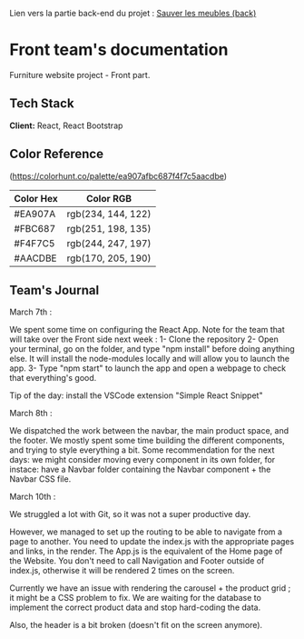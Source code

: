 Lien vers la partie back-end du projet : [Sauver les meubles (back)](https://github.com/Astating/project-collectif---vente-de-meubles-slm_back?organization=Astating&organization=Astating)

# Front team's documentation

Furniture website project - Front part.



## Tech Stack

**Client:** React, React Bootstrap


## Color Reference
(https://colorhunt.co/palette/ea907afbc687f4f7c5aacdbe)

| Color Hex         | Color RGB                                                          |
| ----------------- | ------------------------------------------------------------------ |
| #EA907A           | rgb(234, 144, 122)
| #FBC687           | rgb(251, 198, 135)
| #F4F7C5           | rgb(244, 247, 197)
| #AACDBE           | rgb(170, 205, 190)


## Team's Journal

March 7th :

We spent some time on configuring the React App.
Note for the team that will take over the Front side next week :
1- Clone the repository
2- Open your terminal, go on the folder, and type "npm install" before doing anything else. It will install the node-modules locally and will allow you to launch the app.
3- Type "npm start" to launch the app and open a webpage to check that everything's good.

Tip of the day: install the VSCode extension "Simple React Snippet"


March 8th :

We dispatched the work between the navbar, the main product space, and the footer.
We mostly spent some time building the different components, and trying to style everything a bit.
Some recommendation for the next days: we might consider moving every component in its own folder, for instace: have a Navbar folder containing the Navbar component + the Navbar CSS file.


March 10th :

We struggled a lot with Git, so it was not a super productive day.

However, we managed to set up the routing to be able to navigate from a page to another. You need to update the index.js with the appropriate pages and links, in the render.
The App.js is the equivalent of the Home page of the Website.
You don't need to call Navigation and Footer outside of index.js, otherwise it will be rendered 2 times on the screen.

Currently we have an issue with rendering the carousel + the product grid ; it might be a CSS problem to fix.
We are waiting for the database to implement the correct product data and stop hard-coding the data.

Also, the header is a bit broken (doesn't fit on the screen anymore).

